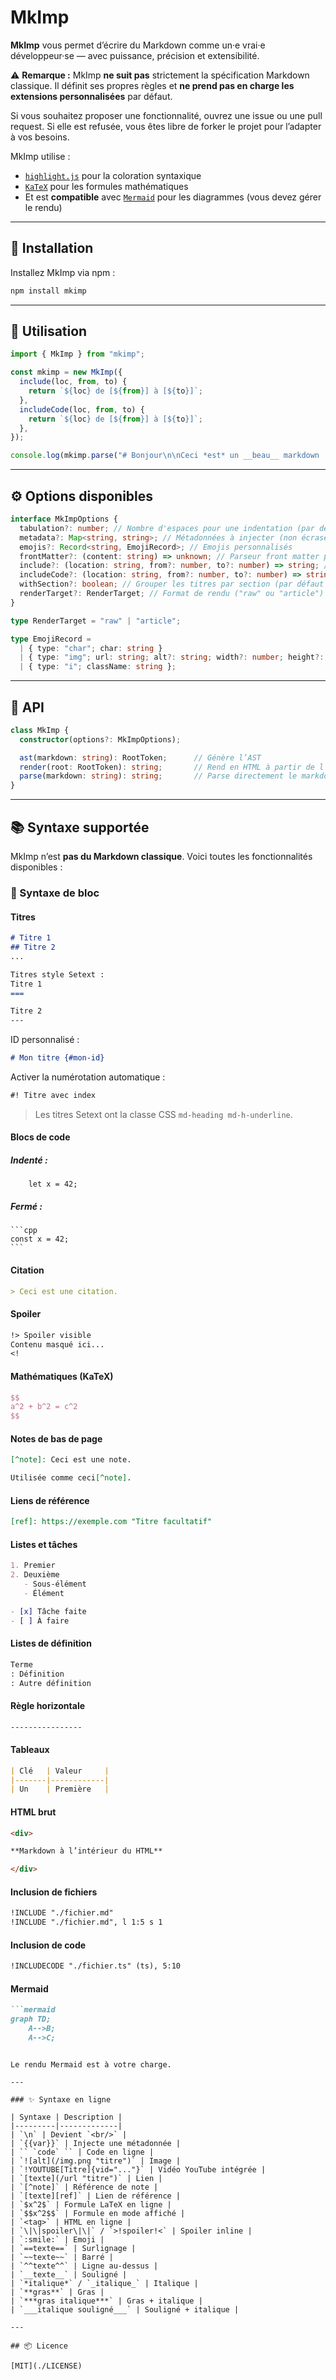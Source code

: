 # MkImp

**MkImp** vous permet d’écrire du Markdown comme un·e vrai·e développeur·se — avec puissance, précision et extensibilité.

⚠️ **Remarque :** MkImp **ne suit pas** strictement la spécification Markdown classique. Il définit ses propres règles et **ne prend pas en charge les extensions personnalisées** par défaut.

Si vous souhaitez proposer une fonctionnalité, ouvrez une issue ou une pull request. Si elle est refusée, vous êtes libre de forker le projet pour l’adapter à vos besoins.

MkImp utilise :
- [`highlight.js`](https://highlightjs.org/) pour la coloration syntaxique
- [`KaTeX`](https://katex.org/) pour les formules mathématiques
- Et est **compatible** avec [`Mermaid`](https://mermaid.js.org/) pour les diagrammes (vous devez gérer le rendu)

---

## 🚀 Installation

Installez MkImp via npm :

```bash
npm install mkimp
```

---

## 🔧 Utilisation

```ts
import { MkImp } from "mkimp";

const mkimp = new MkImp({
  include(loc, from, to) {
    return `${loc} de [${from}] à [${to}]`;
  },
  includeCode(loc, from, to) {
    return `${loc} de [${from}] à [${to}]`;
  },
});

console.log(mkimp.parse("# Bonjour\n\nCeci *est* un __beau__ markdown !"));
```

---

## ⚙️ Options disponibles

```ts
interface MkImpOptions {
  tabulation?: number; // Nombre d'espaces pour une indentation (par défaut : 4)
  metadata?: Map<string, string>; // Métadonnées à injecter (non écrasées si déjà présentes)
  emojis?: Record<string, EmojiRecord>; // Emojis personnalisés
  frontMatter?: (content: string) => unknown; // Parseur front matter personnalisé (par défaut : JSON)
  include?: (location: string, from?: number, to?: number) => string; // Gestion des blocs !INCLUDE
  includeCode?: (location: string, from?: number, to?: number) => string | undefined; // Gestion des blocs !INCLUDECODE
  withSection?: boolean; // Grouper les titres par section (par défaut : false)
  renderTarget?: RenderTarget; // Format de rendu ("raw" ou "article")
}

type RenderTarget = "raw" | "article";

type EmojiRecord =
  | { type: "char"; char: string }
  | { type: "img"; url: string; alt?: string; width?: number; height?: number }
  | { type: "i"; className: string };
```

---

## 🧱 API

```ts
class MkImp {
  constructor(options?: MkImpOptions);

  ast(markdown: string): RootToken;      // Génère l’AST
  render(root: RootToken): string;       // Rend en HTML à partir de l’AST
  parse(markdown: string): string;       // Parse directement le markdown vers du HTML
}
```

---

## 📚 Syntaxe supportée

MkImp n’est **pas du Markdown classique**. Voici toutes les fonctionnalités disponibles :

### 🧩 Syntaxe de bloc

#### Titres

```md
# Titre 1
## Titre 2
...

Titres style Setext :
Titre 1
===

Titre 2
---
```

ID personnalisé :  
```md
# Mon titre {#mon-id}
```

Activer la numérotation automatique :
```md
#! Titre avec index
```

> Les titres Setext ont la classe CSS `md-heading md-h-underline`.

#### Blocs de code

##### Indenté :
```
    let x = 42;
```

##### Fermé :
````
```cpp
const x = 42;
```
````
#### Citation

```md
> Ceci est une citation.
```

#### Spoiler

```md
!> Spoiler visible
Contenu masqué ici...
<!
```

#### Mathématiques (KaTeX)

```latex
$$
a^2 + b^2 = c^2
$$
```

#### Notes de bas de page

```md
[^note]: Ceci est une note.

Utilisée comme ceci[^note].
```

#### Liens de référence

```md
[ref]: https://exemple.com "Titre facultatif"
```

#### Listes et tâches

```md
1. Premier
2. Deuxième
   - Sous-élément
   - Élément

- [x] Tâche faite
- [ ] À faire
```

#### Listes de définition

```md
Terme
: Définition
: Autre définition
```

#### Règle horizontale

```md
----------------
```

#### Tableaux

```md
| Clé   | Valeur     |
|-------|------------|
| Un    | Première   |
```

#### HTML brut

```md
<div>

**Markdown à l’intérieur du HTML**

</div>
```

#### Inclusion de fichiers

```md
!INCLUDE "./fichier.md"
!INCLUDE "./fichier.md", l 1:5 s 1
```

#### Inclusion de code

```md
!INCLUDECODE "./fichier.ts" (ts), 5:10
```

#### Mermaid

```md
```mermaid
graph TD;
    A-->B;
    A-->C;
```
```

Le rendu Mermaid est à votre charge.

---

### ✨ Syntaxe en ligne

| Syntaxe | Description |
|---------|-------------|
| `\n` | Devient `<br/>` |
| `{{var}}` | Injecte une métadonnée |
| `` `code` `` | Code en ligne |
| `![alt](/img.png "titre")` | Image |
| `!YOUTUBE[Titre]{vid="..."}` | Vidéo YouTube intégrée |
| `[texte](/url "titre")` | Lien |
| `[^note]` | Référence de note |
| `[texte][ref]` | Lien de référence |
| `$x^2$` | Formule LaTeX en ligne |
| `$$x^2$$` | Formule en mode affiché |
| `<tag>` | HTML en ligne |
| `\|\|spoiler\|\|` / `>!spoiler!<` | Spoiler inline |
| `:smile:` | Emoji |
| `==texte==` | Surlignage |
| `~~texte~~` | Barré |
| `^^texte^^` | Ligne au-dessus |
| `__texte__` | Souligné |
| `*italique*` / `_italique_` | Italique |
| `**gras**` | Gras |
| `***gras italique***` | Gras + italique |
| `___italique souligné___` | Souligné + italique |

---

## 📦 Licence

[MIT](./LICENSE)